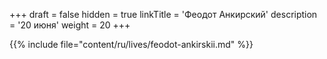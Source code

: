 +++
draft = false
hidden = true
linkTitle = 'Феодот Анкирский'
description = '20 июня'
weight = 20
+++

{{% include file="content/ru/lives/feodot-ankirskii.md" %}}
